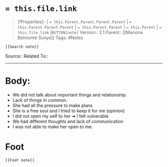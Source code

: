 # `= this.file.link`
>[!Properties]- | `= this.Parent.Parent.Parent.Parent` |  `= this.Parent.Parent.Parent` | `= this.Parent.Parent` | `= this.Parent` | `= this.file.link` |`BUTTON[note]` 
>Version:: 2.1
>Parent:: [[Mariona Belmonte Sunye]]
>Tags: #Notes
```meta-bind-embed
[[Search note]]
```
Source::
Related To::
***
# Body:
- We did not talk about important things and relationship.
- Lack of things in common.
- She had all the pressure to make plans 
- She is a free soul and I tried to keep it for me (opinion)
- I did not open my self to her ➔ I felt vulnerable
- We had different thoughts and lack of communication 
- I was not able to make her open to me. 









# Foot
```meta-bind-embed
[[Foot note]]
``` 